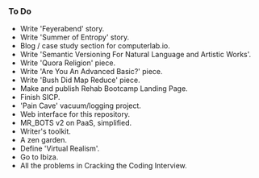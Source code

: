 ### To Do
- Write 'Feyerabend' story.
- Write 'Summer of Entropy' story.
- Blog / case study section for computerlab.io.
- Write 'Semantic Versioning For Natural Language and Artistic Works'.
- Write 'Quora Religion' piece.
- Write 'Are You An Advanced Basic?' piece.
- Write 'Bush Did Map Reduce' piece.
- Make and publish Rehab Bootcamp Landing Page.
- Finish SICP.
- 'Pain Cave' vacuum/logging project.
- Web interface for this repository.
- MR_BOTS v2 on PaaS, simplified.
- Writer's toolkit.
- A zen garden.
- Define 'Virtual Realism'.
- Go to Ibiza.
- All the problems in Cracking the Coding Interview.

